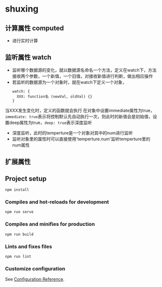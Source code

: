 # shuxing

## 计算属性 computed
- 进行实时计算



## 监听属性 watch
- 监听哪个数据源的变化，就以数据源名命名一个方法，定义在watch下，方法接收两个参数，一个新值，一个旧值，对接收新值进行判断，做出相应操作
- 若监听的数据源为一个对象时，就在watch下定义一个对象，
  ```
  watch: {
    XXX: function名 (newVal, oldVal) {}
  }
  ```
当XXX发生变化时，定义的函数就会执行
在对象中设置immediate属性为true，```immediate: true```表示将控制默认先自动执行一次，则此时的新值会是初始值，设置deep属性为true，```deep: true```表示深度监听
- 深度监听，此时的temperture是一个对象对其中的num进行监听
- 监听对象里的属性时可以直接使用'temperture.num'监听temperture里的num属性


## 扩展属性

## Project setup
```
npm install
```

### Compiles and hot-reloads for development
```
npm run serve
```

### Compiles and minifies for production
```
npm run build
```

### Lints and fixes files
```
npm run lint
```

### Customize configuration
See [Configuration Reference](https://cli.vuejs.org/config/).
